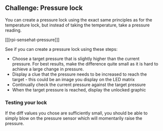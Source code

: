 ## Challenge: Pressure lock

You can create a pressure lock using the exact same principles as for the temperature lock, but instead of taking the temperature, take a pressure reading.

[[[rpi-sensehat-pressure]]]

See if you can create a pressure lock using these steps:

- Choose a target pressure that is slightly higher than the current pressure. For best results, make the difference quite small as it is hard to achieve a large change in pressure.
- Display a clue that the pressure needs to be increased to reach the target - this could be an image you display on the LED matrix
- Continually check the current pressure against the target pressure
- When the target pressure is reached, display the unlocked graphic


### Testing your lock

If the diff values you chose are sufficiently small, you should be able to simply blow on the pressure sensor which will momentarily raise the pressure.
